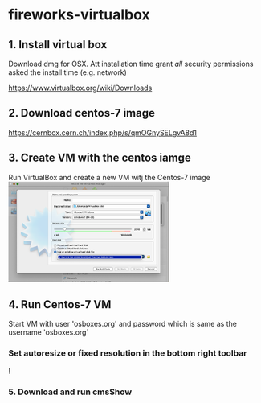 # fireworks-virtualbox
## 1. Install virtual box
 Download dmg for OSX. Att installation time grant *all* security permissions asked the install time (e.g. network) 

https://www.virtualbox.org/wiki/Downloads

## 2. Download centos-7 image 
https://cernbox.cern.ch/index.php/s/qmOGnySELgvA8d1

## 3. Create VM with the centos iamge

Run VirtualBox and create a new VM witj the Centos-7 image
<br>
<img src="https://raw.githubusercontent.com/alja/fireworks-virtualbox/main/doc/NewVM-virtualdisk.png" alt="smiley" height="200px">
## 4. Run Centos-7 VM 

Start VM with user 'osboxes.org' and password which is same as the username 'osboxes.org`
### Set autoresize or fixed resolution in the bottom right toolbar 
!
### 5. Download and run cmsShow


